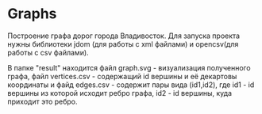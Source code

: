 # Graphs

Построение графа дорог города Владивосток.
Для запуска проекта нужны библиотеки jdom (для работы с xml файлами) и opencsv(для работы с csv файлами).

В папке "result" находится файл graph.svg - визуализация полученного графа, файл vertices.csv - содержащий 
id вершины и её декартовы координаты и файд edges.csv - содержит пары вида (id1,id2), где id1 - id вершины 
из которой исходит ребро графа, id2 - id вершины, куда приходит это ребро.
